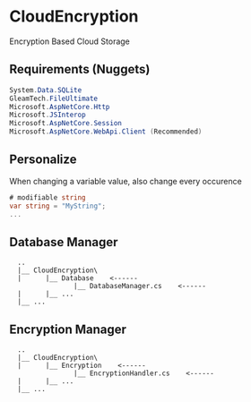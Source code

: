 # CloudEncryption
Encryption Based Cloud Storage

## Requirements (Nuggets)
```cs
System.Data.SQLite
GleamTech.FileUltimate
Microsoft.AspNetCore.Http
Microsoft.JSInterop
Microsoft.AspNetCore.Session
Microsoft.AspNetCore.WebApi.Client (Recommended)
```

## Personalize
When changing a variable value, also change every occurence
```cs
# modifiable string
var string = "MyString";
...
```

## Database Manager
```batch
  ..
  |__ CloudEncryption\
  |      |__ Database    <------
                |__ DatabaseManager.cs    <------
  |      |__ ... 
  |__ ...
```

## Encryption Manager
```batch
  ..
  |__ CloudEncryption\
  |      |__ Encryption    <------
                |__ EncryptionHandler.cs    <------
  |      |__ ... 
  |__ ...
```

